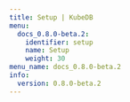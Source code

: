 ```yaml
---
title: Setup | KubeDB
menu:
  docs_0.8.0-beta.2:
    identifier: setup
    name: Setup
    weight: 30
menu_name: docs_0.8.0-beta.2
info:
  version: 0.8.0-beta.2
---
```


